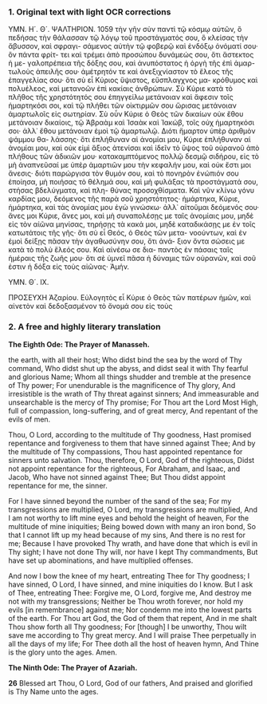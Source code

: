 ### 1. Original text with light OCR corrections

ΥΜΝ. Η´. Θ´. ΨΑΛΤΗΡΙΟΝ. 1059
τὴν γῆν σὺν παντὶ τῷ κόσμῳ αὐτῶν, ὃ πεδήσας τὴν θάλασσαν τῷ
λόγῳ τοῦ προστάγματός σου, ὃ κλείσας τὴν ἄβυσσον, καὶ σφραγι-
σάμενος αὐτὴν τῷ φοβερῷ καὶ ἐνδόξῳ ὀνόματί σου· ὃν πάντα φρίτ-
τει καὶ τρέμει ἀπὸ προσώπου δυνάμεώς σου, ὅτι ἄστεκτος ἡ με-
γαλοπρέπεια τῆς δόξης σου, καὶ ἀνυπόστατος ἡ ὀργὴ τῆς ἐπὶ ἁμαρ-
τωλοὺς ἀπειλῆς σου· ἀμέτρητόν τε καὶ ἀνεξιχνίαστον τὸ ἔλεος
τῆς ἐπαγγελίας σου· ὅτι σὺ εἶ Κύριος ὕψιστος, εὔσπλαγχνος μα-
κρόθυμος καὶ πολυέλεος, καὶ μετανοῶν ἐπὶ κακίαις ἀνθρώπων. Σὺ
Κύριε κατὰ τὸ πλῆθος τῆς χρηστότητός σου ἐπηγγείλω μετάνοιαν
καὶ ἄφεσιν τοῖς ἡμαρτηκόσι σοι, καὶ τῷ πλήθει τῶν οἰκτιρμῶν
σου ὥρισας μετάνοιαν ἁμαρτωλοῖς εἰς σωτηρίαν. Σὺ οὖν Κύριε ὁ
Θεὸς τῶν δικαίων οὐκ ἔθου μετάνοιαν δικαίοις, τῷ Ἀβραὰμ καὶ
Ἰσαὰκ καὶ Ἰακώβ, τοῖς οὐχ ἡμαρτηκόσι σοι· ἀλλ᾽ ἔθου μετάνοιαν
ἐμοὶ τῷ ἁμαρτωλῷ. Διότι ἥμαρτον ὑπὲρ ἀριθμὸν ψάμμου θα-
λάσσης· ὅτι ἐπλήθυναν αἱ ἀνομίαι μου, Κύριε ἐπλήθυναν αἱ ἀνομίαι
μου, καὶ οὐκ εἰμὶ ἄξιος ἀτενίσαι καὶ ἰδεῖν τὸ ὕψος τοῦ οὐρανοῦ
ἀπὸ πλήθους τῶν ἀδικιῶν μου· κατακαμπτόμενος πολλῷ δεσμῷ
σιδήρου, εἰς τὸ μὴ ἀναπνεῦσαί με ὑπὲρ ἁμαρτιῶν μου τὴν κεφαλήν
μου, καὶ οὐκ ἔστι μοι ἄνεσις· διότι παρώργισα τὸν θυμόν σου, καὶ
τὸ πονηρὸν ἐνώπιόν σου ἐποίησα, μὴ ποιήσας τὸ θέλημά σου, καὶ
μὴ φυλάξας τὰ προστάγματά σου, στήσας βδελύγματα, καὶ πλη-
θύνας προσοχθίσματα. Καὶ νῦν κλίνω γόνυ καρδίας μου, δεόμενος
τῆς παρὰ σοῦ χρηστότητος· ἡμάρτηκα, Κύριε, ἡμάρτηκα, καὶ τὰς
ἀνομίας μου ἐγὼ γινώσκω· ἀλλ᾽ αἰτοῦμαι δεόμενός σου· ἄνες μοι
Κύριε, ἄνες μοι, καὶ μὴ συναπολέσῃς με ταῖς ἀνομίαις μου, μηδὲ
εἰς τὸν αἰῶνα μηνίσας, τηρήσῃς τὰ κακά μοι, μηδὲ καταδικάσῃς
με ἐν τοῖς κατωτάτοις τῆς γῆς· ὅτι σὺ εἶ Θεός, ὁ Θεὸς τῶν μετα-
νοούντων, καὶ ἐν ἐμοὶ δείξῃς πᾶσαν τὴν ἀγαθωσύνην σου, ὅτι ἀνά-
ξιον ὄντα σώσεις με κατὰ τὸ πολὺ ἔλεός σου. Καὶ αἰνέσω σε δια-
παντὸς ἐν πάσαις ταῖς ἡμέραις τῆς ζωῆς μου· ὅτι σὲ ὑμνεῖ πᾶσα ἡ
δύναμις τῶν οὐρανῶν, καὶ σοῦ ἐστιν ἡ δόξα εἰς τοὺς αἰῶνας· Ἀμήν.

ΥΜΝ. Θ´. ΙΧ.

ΠΡΟΣΕΥΧΗ Ἀζαρίου. Εὐλογητὸς εἶ Κύριε ὁ Θεὸς τῶν πατέρων ἡμῶν, καὶ αἰνετὸν καὶ δεδοξασμένον τὸ ὄνομά σου εἰς τοὺς

### 2. A free and highly literary translation

**The Eighth Ode: The Prayer of Manasseh.**

the earth, with all their host;
Who didst bind the sea by the word of Thy command,
Who didst shut up the abyss, and didst seal it with Thy fearful and glorious Name;
Whom all things shudder and tremble at the presence of Thy power;
For unendurable is the magnificence of Thy glory,
And irresistible is the wrath of Thy threat against sinners;
And immeasurable and unsearchable is the mercy of Thy promise;
For Thou art the Lord Most High, full of compassion, long-suffering, and of great mercy,
And repentant of the evils of men.

Thou, O Lord, according to the multitude of Thy goodness,
Hast promised repentance and forgiveness to them that have sinned against Thee;
And by the multitude of Thy compassions,
Thou hast appointed repentance for sinners unto salvation.
Thou, therefore, O Lord, God of the righteous,
Didst not appoint repentance for the righteous,
For Abraham, and Isaac, and Jacob,
Who have not sinned against Thee;
But Thou didst appoint repentance for me, the sinner.

For I have sinned beyond the number of the sand of the sea;
For my transgressions are multiplied, O Lord, my transgressions are multiplied,
And I am not worthy to lift mine eyes and behold the height of heaven,
For the multitude of mine iniquities;
Being bowed down with many an iron bond,
So that I cannot lift up my head because of my sins,
And there is no rest for me;
Because I have provoked Thy wrath, and have done that which is evil in Thy sight;
I have not done Thy will, nor have I kept Thy commandments,
But have set up abominations, and have multiplied offenses.

And now I bow the knee of my heart, entreating Thee for Thy goodness;
I have sinned, O Lord, I have sinned, and mine iniquities do I know.
But I ask of Thee, entreating Thee:
Forgive me, O Lord, forgive me,
And destroy me not with my transgressions;
Neither be Thou wroth forever, nor hold my evils [in remembrance] against me;
Nor condemn me into the lowest parts of the earth.
For Thou art God, the God of them that repent,
And in me shalt Thou show forth all Thy goodness;
For [though] I be unworthy, Thou wilt save me according to Thy great mercy.
And I will praise Thee perpetually in all the days of my life;
For Thee doth all the host of heaven hymn,
And Thine is the glory unto the ages. Amen.

**The Ninth Ode: The Prayer of Azariah.**

**26** Blessed art Thou, O Lord, God of our fathers,
And praised and glorified is Thy Name unto the ages.